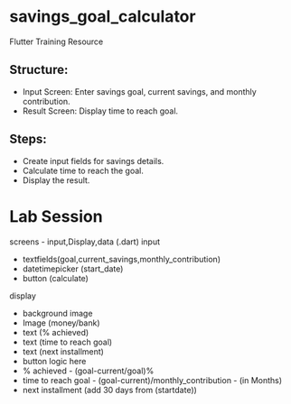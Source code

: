 # savings_goal_calculator
Flutter Training Resource

## Structure:
- Input Screen: Enter savings goal, current savings, and monthly contribution.
- Result Screen: Display time to reach goal.
## Steps:
- Create input fields for savings details.
- Calculate time to reach the goal.
- Display the result.

# Lab Session
screens - input,Display,data (.dart)
input 
- textfields(goal,current_savings,monthly_contribution)
- datetimepicker (start_date)
- button (calculate)

display
- background image
- Image (money/bank)
- text (% achieved) 
- text (time to reach goal)
- text (next installment)
- button
logic here
- % achieved - (goal-current/goal)%
- time to reach goal - (goal-current)/monthly_contribution - (in Months)
- next installment (add 30 days from (startdate))
